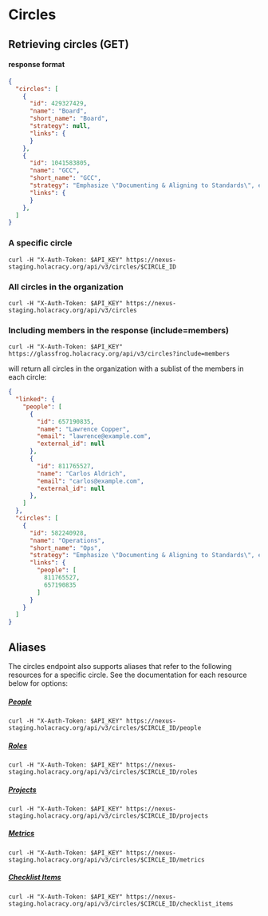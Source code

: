 Circles
========

Retrieving circles (GET)
----------------------

#### response format

```json
{
  "circles": [
    {
      "id": 429327429,
      "name": "Board",
      "short_name": "Board",
      "strategy": null,
      "links": {
      }
    },
    {
      "id": 1041583805,
      "name": "GCC",
      "short_name": "GCC",
      "strategy": "Emphasize \"Documenting & Aligning to Standards\", even over \"Developing & Co-Creating Novelty\"",
      "links": {
      }
    },
  ]
}
```

### A specific circle

`curl -H "X-Auth-Token: $API_KEY" https://nexus-staging.holacracy.org/api/v3/circles/$CIRCLE_ID`


### All circles in the organization

`curl -H "X-Auth-Token: $API_KEY" https://nexus-staging.holacracy.org/api/v3/circles`



### Including members in the response (include=members)

`curl -H "X-Auth-Token: $API_KEY" https://glassfrog.holacracy.org/api/v3/circles?include=members`

will return all circles in the organization with a sublist of the members in each circle:

```json
{
  "linked": {
    "people": [
      {
        "id": 657190835,
        "name": "Lawrence Copper",
        "email": "lawrence@example.com",
        "external_id": null
      },
      {
        "id": 811765527,
        "name": "Carlos Aldrich",
        "email": "carlos@example.com",
        "external_id": null
      },
    ]
  },
  "circles": [
    {
      "id": 582240928,
      "name": "Operations",
      "short_name": "Ops",
      "strategy": "Emphasize \"Documenting & Aligning to Standards\", even over \"Developing & Co-Creating Novelty\"",
      "links": {
        "people": [
          811765527,
          657190835
        ]
      }
    }
  ]
}
```



Aliases
----------------

The circles endpoint also supports aliases that refer to the following resources for a specific circle. See the documentation for
  each resource below for options:

##### [People](/people.md)

`curl -H "X-Auth-Token: $API_KEY" https://nexus-staging.holacracy.org/api/v3/circles/$CIRCLE_ID/people`

##### [Roles](/roles.md)

`curl -H "X-Auth-Token: $API_KEY" https://nexus-staging.holacracy.org/api/v3/circles/$CIRCLE_ID/roles`

##### [Projects](/projects.md)

`curl -H "X-Auth-Token: $API_KEY" https://nexus-staging.holacracy.org/api/v3/circles/$CIRCLE_ID/projects`

##### [Metrics](/metrics.md)

`curl -H "X-Auth-Token: $API_KEY" https://nexus-staging.holacracy.org/api/v3/circles/$CIRCLE_ID/metrics`

##### [Checklist Items](/checklist_items.md)

`curl -H "X-Auth-Token: $API_KEY" https://nexus-staging.holacracy.org/api/v3/circles/$CIRCLE_ID/checklist_items`
